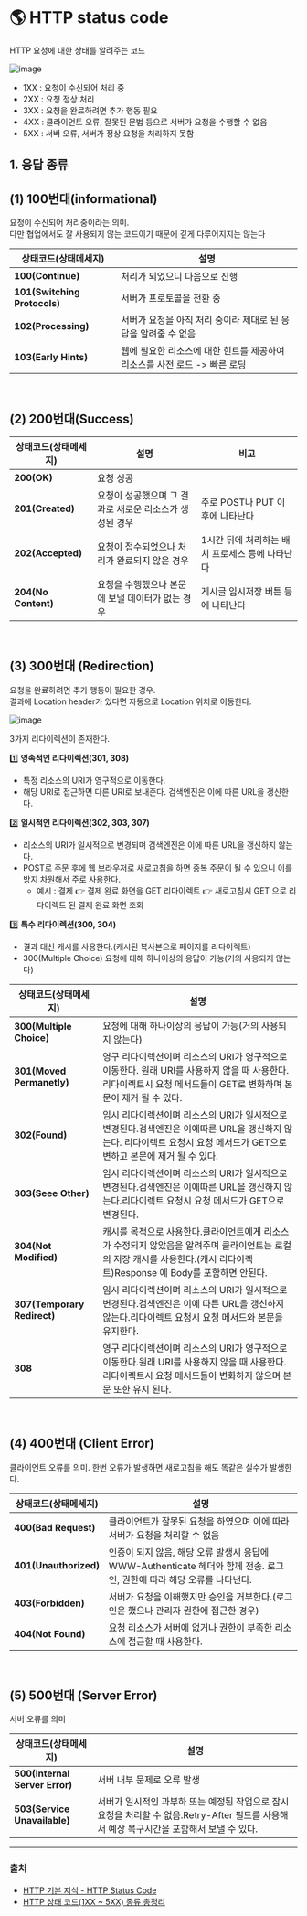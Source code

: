 # 🌎 HTTP status code


HTTP 요청에 대한 상태를 알려주는 코드

![image](https://user-images.githubusercontent.com/63834758/234469847-1044f452-b75d-4aa0-9cd9-4661f05e1a5d.png)

- 1XX : 요청이 수신되어 처리 중
- 2XX : 요청 정상 처리
- 3XX : 요청을 완료하려면 추가 행동 필요
- 4XX : 클라이언트 오류, 잘못된 문법 등으로 서버가 요청을 수행할 수 없음
- 5XX : 서버 오류, 서버가 정상 요청을 처리하지 못함


## 1. 응답 종류

## (1) 100번대(informational) 
요청이 수신되어 처리중이라는 의미.  
다만 협업에서도 잘 사용되지 않는 코드이기 때문에 깊게 다루어지지는 않는다

|상태코드(상태메세지)|설명|
|-----|--|
|**100(Continue)**|처리가 되었으니 다음으로 진행|
|**101(Switching Protocols)**|서버가 프로토콜을 전환 중|
|**102(Processing)**|서버가 요청을 아직 처리 중이라 제대로 된 응답을 알려줄 수 없음|
|**103(Early Hints)**|웹에 필요한 리소스에 대한 힌트를 제공하여 리소스를 사전 로드 -> 빠른 로딩|

<br>
 

## (2) 200번대(Success)


|상태코드(상태메세지)|설명|비고|
|-----|---|--|
|**200(OK)**| 요청 성공 ||
|**201(Created)**| 요청이 성공했으며 그 결과로 새로운 리소스가 생성된 경우| 주로 POST나 PUT 이후에 나타난다 |
|**202(Accepted)**| 요청이 접수되었으나 처리가 완료되지 않은 경우 | 1시간 뒤에 처리하는 배치 프로세스 등에 나타난다 |
|**204(No Content)**| 요청을 수행했으나 본문에 보낼 데이터가 없는 경우| 게시글 임시저장 버튼 등에 나타난다 |

<br>
 

## (3) 300번대 (Redirection)

요청을 완료하려면 추가 행동이 필요한 경우.  
결과에 Location header가 있다면 자동으로 Location 위치로 이동한다.

![image](https://user-images.githubusercontent.com/63834758/234468886-af032ea5-564c-4997-932e-fa3657a2842c.png)

3가지 리다이렉션이 존재한다.  
 
1️⃣ **영속적인 리다이렉션(301, 308)**
- 특정 리소스의 URI가 영구적으로 이동한다.  
- 해당 URI로 접근하면 다른 URI로 보내준다. 검색엔진은 이에 따른 URL을 갱신한다.

2️⃣ **일시적인 리다이렉션(302, 303, 307)**
- 리소스의 URI가 일시적으로 변경되며 검색엔진은 이에 따른 URL을 갱신하지 않는다.  
- POST로 주문 후에 웹 브라우저로 새로고침을 하면 중복 주문이 될 수 있으니 이를 방지 차원해서 주로 사용한다.  
    - 예시 : 결제 👉 결제 완료 화면을 GET 리다이렉트 👉 새로고침시 GET 으로 리다이렉트 된 결제 완료 화면 조회

3️⃣ **특수 리다이렉션(300, 304)**
- 결과 대신 캐시를 사용한다.(캐시된 복사본으로 페이지를 리다이렉트)
- 300(Multiple Choice) 요청에 대해 하나이상의 응답이 가능(거의 사용되지 않는다)



|상태코드(상태메세지)|설명|
|-----|---|
|**300(Multiple Choice)**|요청에 대해 하나이상의 응답이 가능(거의 사용되지 않는다)|
|**301(Moved Permanetly)**| 영구 리다이렉션이며 리소스의 URI가 영구적으로 이동한다. 원래 URI를 사용하지 않을 때 사용한다. 리다이렉트시 요청 메서드들이 GET로 변화하며 본문이 제거 될 수 있다.|
|**302(Found)**|임시 리다이렉션이며 리소스의 URI가 일시적으로 변경된다.검색엔진은 이에따른 URL을 갱신하지 않는다. 리다이렉트 요청시 요청 메서드가 GET으로 변하고 본문에 제거 될 수 있다.|
|**303(Seee Other)**| 임시 리다이렉션이며 리소스의 URI가 일시적으로 변경된다.검색엔진은 이에따른 URL을 갱신하지 않는다.리다이렉트 요청시 요청 메서드가 GET으로 변경된다.| 1시간 뒤에 처리하는 배치 프로세스 등에 나타난다|
|**304(Not Modified)**| 캐시를 목적으로 사용한다.클라이언트에게 리소스가 수정되지 않았음을 알려주며 클라이언트는 로컬의 저장 캐시를 사용한다.(캐시 리다이렉트)Response 에 Body를 포함하면 안된다.||
|**307(Temporary Redirect)**| 임시 리다이렉션이며 리소스의 URI가 일시적으로 변경된다.검색엔진은 이에 따른 URL을 갱신하지 않는다.리다이렉트 요청시 요청 메서드와 본문을 유지한다.|
|**308**|영구 리다이렉션이며 리소스의 URI가 영구적으로 이동한다.원래 URI를 사용하지 않을 때 사용한다.리다이렉트시 요청 메서드들이 변화하지 않으며 본문 또한 유지 된다. |



<br>
 


## (4) 400번대 (Client Error)

클라이언트 오류를 의미.
한번 오류가 발생하면 새로고침을 해도 똑같은 실수가 발생한다.

 

|상태코드(상태메세지)|설명|
|-----|---|
|**400(Bad Request)**|클라이언트가 잘못된 요청을 하였으며 이에 따라 서버가 요청을 처리할 수 없음|
|**401(Unauthorized)**|인증이 되지 않음, 해당 오류 발생시 응답에 WWW-Authenticate 헤더와 함께 전송. 로그인, 권한에 따라 해당 오류를 나타낸다.|
|**403(Forbidden)**|서버가 요청을 이해했지만 승인을 거부한다.(로그인은 했으나 관리자 권한에 접근한 경우)|
|**404(Not Found)**|요청 리소스가 서버에 없거나 권한이 부족한 리소스에 접근할 때 사용한다.|
 
<br>
 
 
## (5) 500번대 (Server Error)
서버 오류를 의미

|상태코드(상태메세지)|설명|
|-----|---|
|**500(Internal Server Error)**|서버 내부 문제로 오류 발생|
|**503(Service Unavailable)**|서버가 일시적인 과부하 또는 예정된 작업으로 잠시 요청을 처리할 수 없음.Retry-After 필드를 사용해서 예상 복구시간을 포함해서 보낼 수 있다.|


 
 
 
 <hr>
 
 
 ### 출처
 
 - [HTTP 기본 지식 - HTTP Status Code](https://loy124.tistory.com/371)
 - [HTTP 상태 코드(1XX ~ 5XX) 종류 총정리](https://inpa.tistory.com/entry/HTTP-%F0%9F%8C%90-%EC%83%81%ED%83%9C-%EC%BD%94%EB%93%9C-1XX-5XX-%EC%B4%9D%EC%A0%95%EB%A6%AC%ED%8C%90-%F0%9F%93%96)
